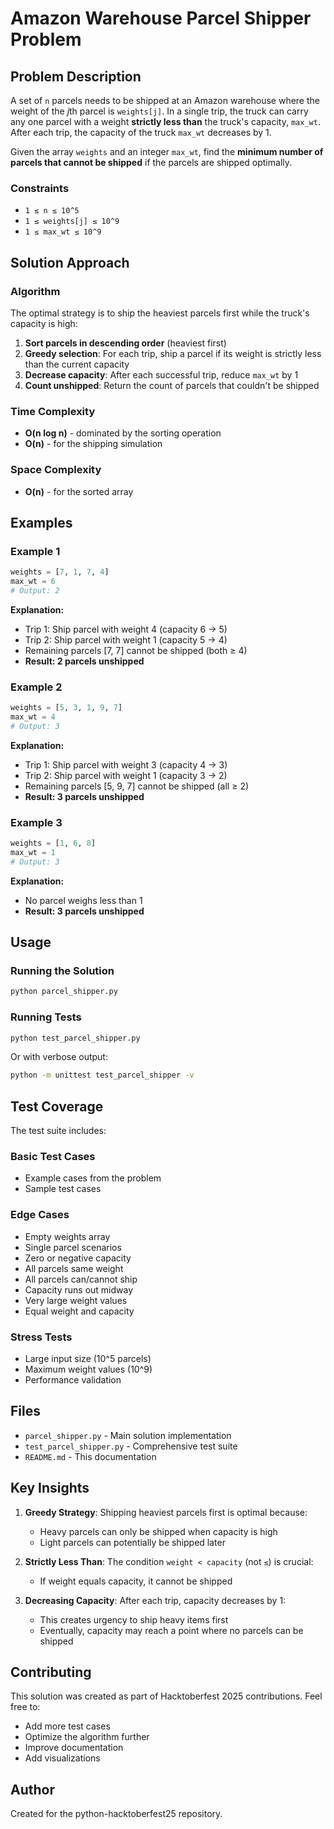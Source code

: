 # Amazon Warehouse Parcel Shipper Problem

## Problem Description

A set of `n` parcels needs to be shipped at an Amazon warehouse where the weight of the *j*th parcel is `weights[j]`. In a single trip, the truck can carry any one parcel with a weight **strictly less than** the truck's capacity, `max_wt`. After each trip, the capacity of the truck `max_wt` decreases by 1.

Given the array `weights` and an integer `max_wt`, find the **minimum number of parcels that cannot be shipped** if the parcels are shipped optimally.

### Constraints
- `1 ≤ n ≤ 10^5`
- `1 ≤ weights[j] ≤ 10^9`
- `1 ≤ max_wt ≤ 10^9`

## Solution Approach

### Algorithm
The optimal strategy is to ship the heaviest parcels first while the truck's capacity is high:

1. **Sort parcels in descending order** (heaviest first)
2. **Greedy selection**: For each trip, ship a parcel if its weight is strictly less than the current capacity
3. **Decrease capacity**: After each successful trip, reduce `max_wt` by 1
4. **Count unshipped**: Return the count of parcels that couldn't be shipped

### Time Complexity
- **O(n log n)** - dominated by the sorting operation
- **O(n)** - for the shipping simulation

### Space Complexity
- **O(n)** - for the sorted array

## Examples

### Example 1
```python
weights = [7, 1, 7, 4]
max_wt = 6
# Output: 2
```

**Explanation:**
- Trip 1: Ship parcel with weight 4 (capacity 6 → 5)
- Trip 2: Ship parcel with weight 1 (capacity 5 → 4)
- Remaining parcels [7, 7] cannot be shipped (both ≥ 4)
- **Result: 2 parcels unshipped**

### Example 2
```python
weights = [5, 3, 1, 9, 7]
max_wt = 4
# Output: 3
```

**Explanation:**
- Trip 1: Ship parcel with weight 3 (capacity 4 → 3)
- Trip 2: Ship parcel with weight 1 (capacity 3 → 2)
- Remaining parcels [5, 9, 7] cannot be shipped (all ≥ 2)
- **Result: 3 parcels unshipped**

### Example 3
```python
weights = [1, 6, 8]
max_wt = 1
# Output: 3
```

**Explanation:**
- No parcel weighs less than 1
- **Result: 3 parcels unshipped**

## Usage

### Running the Solution
```bash
python parcel_shipper.py
```

### Running Tests
```bash
python test_parcel_shipper.py
```

Or with verbose output:
```bash
python -m unittest test_parcel_shipper -v
```

## Test Coverage

The test suite includes:

### Basic Test Cases
- Example cases from the problem
- Sample test cases

### Edge Cases
- Empty weights array
- Single parcel scenarios
- Zero or negative capacity
- All parcels same weight
- All parcels can/cannot ship
- Capacity runs out midway
- Very large weight values
- Equal weight and capacity

### Stress Tests
- Large input size (10^5 parcels)
- Maximum weight values (10^9)
- Performance validation

## Files

- `parcel_shipper.py` - Main solution implementation
- `test_parcel_shipper.py` - Comprehensive test suite
- `README.md` - This documentation

## Key Insights

1. **Greedy Strategy**: Shipping heaviest parcels first is optimal because:
   - Heavy parcels can only be shipped when capacity is high
   - Light parcels can potentially be shipped later
   
2. **Strictly Less Than**: The condition `weight < capacity` (not `≤`) is crucial:
   - If weight equals capacity, it cannot be shipped
   
3. **Decreasing Capacity**: After each trip, capacity decreases by 1:
   - This creates urgency to ship heavy items first
   - Eventually, capacity may reach a point where no parcels can be shipped

## Contributing

This solution was created as part of Hacktoberfest 2025 contributions. Feel free to:
- Add more test cases
- Optimize the algorithm further
- Improve documentation
- Add visualizations

## Author

Created for the python-hacktoberfest25 repository.
